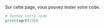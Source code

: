 Sur cette page, vous pouvez tester votre code.

```python runnable
# Testez votre code
print(sqrt(25))
```